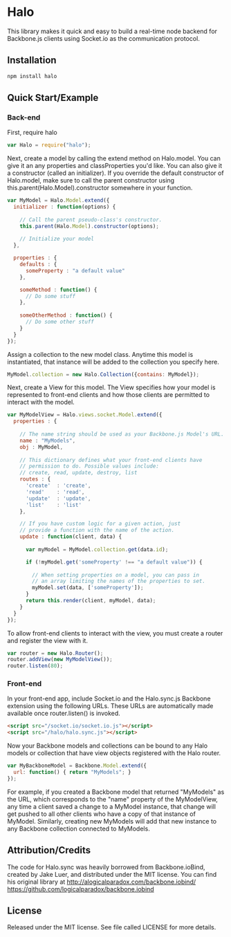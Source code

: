 # Halo


This library makes it quick and easy to build a real-time node backend for Backbone.js clients using Socket.io as the communication protocol.

## Installation
  
```bash
npm install halo
```

## Quick Start/Example

### Back-end

First, require halo

```js
var Halo = require("halo");
```

Next, create a model by calling the extend method on Halo.model.
You can give it an any properties and classProperties you'd like.
You can also give it a constructor (called an initializer). If you
override the default constructor of Halo.model, make sure to call
the parent constructor using this.parent(Halo.Model).constructor
somewhere in your function.

```js    
var MyModel = Halo.Model.extend({
  initializer : function(options) {
    
    // Call the parent pseudo-class's constructor.
    this.parent(Halo.Model).constructor(options);
    
    // Initialize your model
  },

  properties : {
    defaults : {
      someProperty : "a default value"
    },

    someMethod : function() {
      // Do some stuff
    },
    
    someOtherMethod : function() {
      // Do some other stuff
    }
  }
});
```

Assign a collection to the new model class. Anytime this model is instantiated,
that instance will be added to the collection you specify here.

```js
MyModel.collection = new Halo.Collection({contains: MyModel});    
```

Next, create a View for this model. The View specifies how your model is
represented to front-end clients and how those clients are permitted to 
interact with the model.

```js
var MyModelView = Halo.views.socket.Model.extend({
  properties : {
    
    // The name string should be used as your Backbone.js Model's URL.
    name : "MyModels", 
    obj : MyModel,
    
    // This dictionary defines what your front-end clients have 
    // permission to do. Possible values include: 
    // create, read, update, destroy, list
    routes : {
      'create'  : 'create',
      'read'    : 'read',
      'update'  : 'update',
      'list'    : 'list'
    },

    // If you have custom logic for a given action, just
    // provide a function with the name of the action.
    update : function(client, data) {
      
      var myModel = MyModel.collection.get(data.id);

      if (!myModel.get('someProperty' !== "a default value")) {
        
        // When setting properties on a model, you can pass in
        // an array limiting the names of the properties to set.
        myModel.set(data, ['someProperty']);
      }
      return this.render(client, myModel, data);
    }
  }
});
```

To allow front-end clients to interact with the view, you must create a router
and register the view with it.

```js
var router = new Halo.Router();
router.addView(new MyModelView());
router.listen(80);
```

### Front-end

In your front-end app, include Socket.io and the Halo.sync.js Backbone extension using
the following URLs. These URLs are automatically made available once router.listen() is
invoked.

```html
<script src="/socket.io/socket.io.js"></script>
<script src="/halo/halo.sync.js"></script>
```

Now your Backbone models and collections can be bound to any Halo models or collection
that have view objects registered with the Halo router.

```js
var MyBackboneModel = Backbone.Model.extend({
  url: function() { return "MyModels"; }
});
```

For example, if you created a Backbone model that returned "MyModels" as the URL,
which corresponds to the "name" property of the MyModelView, any time a client saved
a change to a MyModel instance, that change will get pushed to all other clients
who have a copy of that instance of MyModel. Similarly, creating new MyModels
will add that new instance to any Backbone collection connected to MyModels.


## Attribution/Credits

The code for Halo.sync was heavily borrowed from Backbone.ioBind, created by Jake Luer,
and distributed under the MIT license. You can find his original library at 
http://alogicalparadox.com/backbone.iobind/
https://github.com/logicalparadox/backbone.iobind

## License

Released under the MIT license.  See file called LICENSE for more
details.
